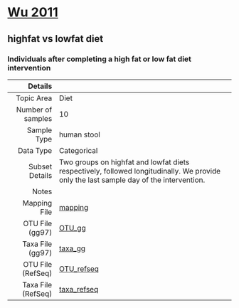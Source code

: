 # [Wu 2011]( ../docs/bushman_cafe.html )
## highfat vs lowfat diet

### Individuals after completing a high fat or low fat diet intervention

| Details                   |                                                           |
| ------------------------: |-----------------------------------------------------------|
| Topic Area                | Diet                                                |
| Number of samples         | 10                                         |
| Sample Type               | human stool                                         |
| Data Type                 | Categorical                                           |
| Subset Details            | Two groups on highfat and lowfat diets respectively, followed longitudinally. We provide only the last sample day of the intervention.                                  |
| Notes                     |                                          |
| Mapping File              | [mapping]( ../datasets/bushman_cafe/mapping.txt)        |
| OTU File (gg97)           | [OTU_gg]( ../datasets/bushman_cafe/gg/otutable.txt)          |
| Taxa File (gg97)          | [taxa_gg]( ../datasets/bushman_cafe/gg/taxatable.txt)        |
| OTU File (RefSeq)         | [OTU_refseq]( ../datasets/bushman_cafe/refseq/otutable.txt)  |
| Taxa File (RefSeq)        | [taxa_refseq]( ../datasets/bushman_cafe/refseq/taxatable.txt)|
